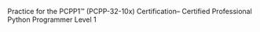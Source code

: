 Practice for the PCPP1™ (PCPP-32-10x) Certification– Certified Professional Python Programmer Level 1